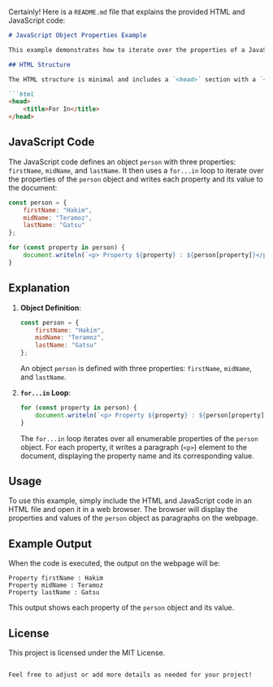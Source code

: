 Certainly! Here is a `README.md` file that explains the provided HTML and JavaScript code:

```markdown
# JavaScript Object Properties Example

This example demonstrates how to iterate over the properties of a JavaScript object using the `for...in` loop and display each property and its value on a webpage.

## HTML Structure

The HTML structure is minimal and includes a `<head>` section with a `<title>` tag:

```html
<head>
    <title>For In</title>
</head>
```

## JavaScript Code

The JavaScript code defines an object `person` with three properties: `firstName`, `midName`, and `lastName`. It then uses a `for...in` loop to iterate over the properties of the `person` object and writes each property and its value to the document:

```javascript
const person = {
    firstName: "Hakim",
    midName: "Teramoz",
    lastName: "Gatsu"
};

for (const property in person) {
    document.writeln(`<p> Property ${property} : ${person[property]}</p>`);
}
```

## Explanation

1. **Object Definition**:
    ```javascript
    const person = {
        firstName: "Hakim",
        midName: "Teramoz",
        lastName: "Gatsu"
    };
    ```
    An object `person` is defined with three properties: `firstName`, `midName`, and `lastName`.

2. **`for...in` Loop**:
    ```javascript
    for (const property in person) {
        document.writeln(`<p> Property ${property} : ${person[property]}</p>`);
    }
    ```
    The `for...in` loop iterates over all enumerable properties of the `person` object. For each property, it writes a paragraph (`<p>`) element to the document, displaying the property name and its corresponding value.

## Usage

To use this example, simply include the HTML and JavaScript code in an HTML file and open it in a web browser. The browser will display the properties and values of the `person` object as paragraphs on the webpage.

## Example Output

When the code is executed, the output on the webpage will be:

```
Property firstName : Hakim
Property midName : Teramoz
Property lastName : Gatsu
```

This output shows each property of the `person` object and its value.

## License

This project is licensed under the MIT License.
```

Feel free to adjust or add more details as needed for your project!
